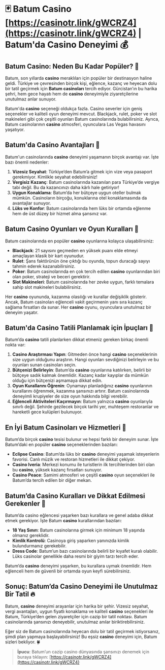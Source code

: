 # 🃏 Batum Casino [https://casinotr.link/gWCRZ4](https://casinotr.link/gWCRZ4) | Batum'da Casino Deneyimi 💰

## Batum Casino: Neden Bu Kadar Popüler? 🎰

Batum, son yıllarda **casino** meraklıları için popüler bir destinasyon haline geldi. Türkiye ve çevresinden birçok kişi, eğlence, kazanç ve heyecan dolu bir tatil geçirmek için **Batum casinoları** tercih ediyor. Gürcistan’ın bu harika şehri, hem gece hayatı hem de **casino** deneyimiyle ziyaretçilerine unutulmaz anlar sunuyor.

Batum'da **casino** seçeneği oldukça fazla. Casino severler için geniş seçenekler ve kaliteli oyun deneyimi mevcut. Blackjack, rulet, poker ve slot makineleri gibi çok çeşitli oyunları Batum casinolarında bulabilirsiniz. Ayrıca, Batum casinolarının **casino** atmosferi, oyunculara Las Vegas havasını yaşatıyor.

## Batum'da Casino Avantajları 🎲

Batum'un casinolarında **casino** deneyimi yaşamanın birçok avantajı var. İşte bazı önemli nedenler:

1. **Vizesiz Seyahat**: Türkiye’den Batum’a gitmek için vize veya pasaport gerekmiyor. Kimlikle seyahat edebilirsiniz!
2. **Vergisiz Kazanç**: Batum casinolarında kazanılan para Türkiye’de vergiye tabi değil. Bu da kazancınızı daha kârlı hale getiriyor!
3. **Uygun Konaklama**: Batum’da her bütçeye uygun oteller bulmak mümkün. Casinoların birçoğu, konuklarına otel konaklamasında da avantajlar sunuyor.
4. **Lüks ve Konfor**: Batum casinolarında hem lüks bir ortamda eğlenme hem de üst düzey bir hizmet alma şansınız var.

## Batum Casino Oyunları ve Oyun Kuralları 🤑

Batum casinolarında en popüler **casino** oyunlarına kolayca ulaşabilirsiniz:

- **Blackjack**: 21 sayısını geçmeden en yüksek puanı elde etmeyi amaçlayan klasik bir kart oyunudur.
- **Rulet**: Şans faktörünün öne çıktığı bu oyunda, topun duracağı sayıyı tahmin ederek kazanabilirsiniz.
- **Poker**: Batum casinolarında en çok tercih edilen **casino** oyunlarından biri olan poker, strateji ve beceri gerektirir.
- **Slot Makineleri**: Batum casinolarında her zevke uygun, farklı temalara sahip slot makineleri bulabilirsiniz.

Her **casino** oyununda, kazanma olasılığı ve kurallar değişiklik gösterir. Ancak, Batum casinoları eğlenceli vakit geçirmenin yanı sıra kazanç sağlama fırsatları da sunar. Her **casino** oyunu, oyunculara unutulmaz bir deneyim yaşatır.

## Batum'da Casino Tatili Planlamak için İpuçları 📅

Batum’da **casino** tatili planlarken dikkat etmeniz gereken birkaç önemli nokta var:

1. **Casino Araştırması Yapın**: Gitmeden önce hangi **casino** seçeneklerinin size uygun olduğunu araştırın. Hangi oyunları sevdiğinizi belirleyin ve bu oyunları sunan casinoları seçin.
2. **Bütçenizi Belirleyin**: Batum’da **casino** oyunlarına katılırken, belirli bir bütçeye sadık kalmak önemlidir. Kazanç kadar kayıplar da mümkün olduğu için bütçenizi aşmamaya dikkat edin.
3. **Oyun Kurallarını Öğrenin**: Oynamayı planladığınız **casino** oyunlarının kurallarını öğrenmek, kazanma şansınızı artırır. Batum casinolarında deneyimli krupiyeler de size oyun hakkında bilgi verebilir.
4. **Eğlenceli Aktiviteleri Kaçırmayın**: Batum yalnızca **casino** oyunlarıyla sınırlı değil. Şehirde gezilecek birçok tarihi yer, muhteşem restoranlar ve hareketli gece kulüpleri bulunuyor.

## En İyi Batum Casinoları ve Hizmetleri 🎉

Batum’da birçok **casino** tesisi bulunur ve hepsi farklı bir deneyim sunar. İşte Batum’daki en popüler **casino** seçeneklerinden bazıları:

- **Eclipse Casino**: Batum’da lüks bir **casino** deneyimi yaşamak isteyenlerin favorisi. Canlı müzik ve restoran hizmetleri ile dikkat çekiyor.
- **Casino Iveria**: Merkezi konumu ile turistlerin ilk tercihlerinden biri olan bu **casino**, yüksek kazanç fırsatları sunuyor.
- **Casino Peace**: Samimi atmosferi ve çeşitli **casino** oyun seçenekleri ile Batum’da tercih edilen bir diğer mekan.

## Batum’da Casino Kuralları ve Dikkat Edilmesi Gerekenler 🔐

Batum’da casino eğlencesi yaşarken bazı kurallara ve genel adaba dikkat etmek gerekiyor. İşte Batum **casino** kurallarından bazıları:

- **18 Yaş Sınırı**: Batum casinolarına girmek için minimum 18 yaşında olmanız gereklidir.
- **Kimlik Kontrolü**: Casinoya giriş yaparken yanınızda kimlik bulundurmanız gerekebilir.
- **Dress Code**: Batum’un bazı casinolarında belirli bir kıyafet kuralı olabilir. Lüks casinolar genellikle daha resmi bir giyim tarzı tercih eder.

Batum’da **casino** deneyimi yaşarken, bu kurallara uymak önemlidir. Hem eğlenceli hem de güvenli bir ortamda oyun keyfi sürebilirsiniz.

## Sonuç: Batum’da Casino Deneyimi ile Unutulmaz Bir Tatil 🔥

Batum, **casino** deneyimi arayanlar için harika bir şehir. Vizesiz seyahat, vergi avantajları, uygun fiyatlı konaklama ve kaliteli **casino** seçenekleri ile Batum, Türkiye’den gelen ziyaretçiler için cazip bir tatil noktası. Batum casinolarında şansınızı deneyebilir, unutulmaz anılar biriktirebilirsiniz.

Eğer siz de Batum casinolarında heyecan dolu bir tatil geçirmek istiyorsanız, şimdi plan yapmaya başlayabilirsiniz! Bu eşsiz **casino** deneyimi için, Batum sizleri bekliyor. 🍀

> **İpucu**: Batum’un cazip casino dünyasında şansınızı denemek için buraya tıklayın: [https://casinotr.link/gWCRZ4](https://casinotr.link/gWCRZ4)
